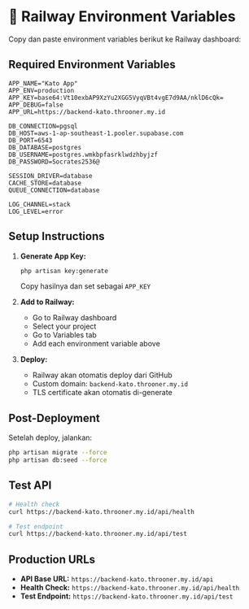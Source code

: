 # 🚂 Railway Environment Variables

Copy dan paste environment variables berikut ke Railway dashboard:

## **Required Environment Variables**

```env
APP_NAME="Kato App"
APP_ENV=production
APP_KEY=base64:Vt10exbAP9XzYu2XGG5VyqVBt4vgE7d9AA/nklD6cQk=
APP_DEBUG=false
APP_URL=https://backend-kato.throoner.my.id

DB_CONNECTION=pgsql
DB_HOST=aws-1-ap-southeast-1.pooler.supabase.com
DB_PORT=6543
DB_DATABASE=postgres
DB_USERNAME=postgres.wmkbpfasrklwdzhbyjzf
DB_PASSWORD=Socrates2536@

SESSION_DRIVER=database
CACHE_STORE=database
QUEUE_CONNECTION=database

LOG_CHANNEL=stack
LOG_LEVEL=error
```

## **Setup Instructions**

1. **Generate App Key:**
   ```bash
   php artisan key:generate
   ```
   Copy hasilnya dan set sebagai `APP_KEY`

2. **Add to Railway:**
   - Go to Railway dashboard
   - Select your project
   - Go to Variables tab
   - Add each environment variable above

3. **Deploy:**
   - Railway akan otomatis deploy dari GitHub
   - Custom domain: `backend-kato.throoner.my.id`
   - TLS certificate akan otomatis di-generate

## **Post-Deployment**

Setelah deploy, jalankan:
```bash
php artisan migrate --force
php artisan db:seed --force
```

## **Test API**

```bash
# Health check
curl https://backend-kato.throoner.my.id/api/health

# Test endpoint
curl https://backend-kato.throoner.my.id/api/test
```

## **Production URLs**

- **API Base URL:** `https://backend-kato.throoner.my.id/api`
- **Health Check:** `https://backend-kato.throoner.my.id/api/health`
- **Test Endpoint:** `https://backend-kato.throoner.my.id/api/test`

